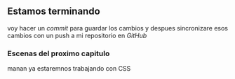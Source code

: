 ## Estamos terminando
voy hacer un *commit* para guardar los cambios y despues sincronizare esos cambios con un push a mi repositorio en *GitHub* 


### Escenas del proximo capitulo
manan ya estaremnos trabajando con CSS